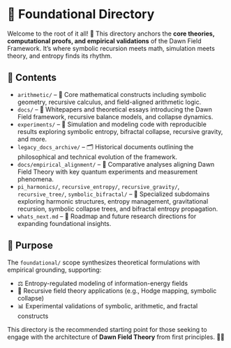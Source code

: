 # 🧬 Foundational Directory

Welcome to the root of it all! 🌱 This directory anchors the **core theories, computational proofs, and empirical validations** of the Dawn Field Framework. It’s where symbolic recursion meets math, simulation meets theory, and entropy finds its rhythm.

## 📁 Contents

* `arithmetic/` – 🧮 Core mathematical constructs including symbolic geometry, recursive calculus, and field-aligned arithmetic logic.
* `docs/` – 📘 Whitepapers and theoretical essays introducing the Dawn Field framework, recursive balance models, and collapse dynamics.
* `experiments/` – 🧪 Simulation and modeling code with reproducible results exploring symbolic entropy, bifractal collapse, recursive gravity, and more.
* `legacy_docs_archive/` – 🗂️ Historical documents outlining the philosophical and technical evolution of the framework.
* `docs/empirical_alignment/` – 🔬 Comparative analyses aligning Dawn Field Theory with key quantum experiments and measurement phenomena.
* `pi_harmonics/`, `recursive_entropy/`, `recursive_gravity/`, `recursive_tree/`, `symbolic_bifractal/` – 🎯 Specialized subdomains exploring harmonic structures, entropy management, gravitational recursion, symbolic collapse trees, and bifractal entropy propagation.
* `whats_next.md` – 🔮 Roadmap and future research directions for expanding foundational insights.

## 🌟 Purpose

The `foundational/` scope synthesizes theoretical formulations with empirical grounding, supporting:

* ⚖️ Entropy-regulated modeling of information-energy fields
* 🔁 Recursive field theory applications (e.g., Hodge mapping, symbolic collapse)
* 📊 Experimental validations of symbolic, arithmetic, and fractal constructs

This directory is the recommended starting point for those seeking to engage with the architecture of **Dawn Field Theory** from first principles. 🧠✨
